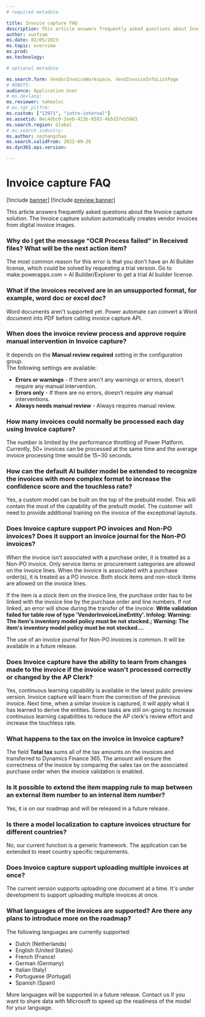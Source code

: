 ```yaml
---
# required metadata

title: Invoice capture FAQ
description: This article answers frequently asked questions about Invoice capture.
author: sunfzam
ms.date: 02/05/2023
ms.topic: overview
ms.prod: 
ms.technology: 

# optional metadata

ms.search.form: VendorInvoiceWorkspace, VendInvoiceInfoListPage
# ROBOTS: 
audience: Application User
# ms.devlang: 
ms.reviewer: twheeloc
# ms.tgt_pltfrm: 
ms.custom: ["13971", "intro-internal"]
ms.assetid: 0ec4dbc0-2eeb-423b-8592-4b5d37e559d3
ms.search.region: Global
# ms.search.industry: 
ms.author: zezhangzhao
ms.search.validFrom: 2022-09-28
ms.dyn365.ops.version: 

---
```


# Invoice capture FAQ


[!include [banner](../includes/banner.md)]
[!include [preview banner](../includes/preview-banner.md)]

This article answers frequently asked questions about the Invoice capture solution. The Invoice capture solution automatically creates vendor invoices from digital 
invoice images.

### Why do I get the message “OCR Process failed” in Received files? What will be the next action item? 
The most common reason for this error is that you don’t have an AI Builder license, which could be solved by requesting a trial version. 
Go to make.powerapps.com > AI Builder/Explorer to get a trial AI builder license. 

### What if the invoices received are in an unsupported format, for example, word doc or excel doc? 
Word documents aren't supported yet. Power automate can convert a Word document into PDF before calling invoice capture API. 
 

### When does the invoice review process and approve require manual intervention in Invoice capture? 
It depends on the **Manual review required** setting in the configuration group.  
The following settings are available:
 - **Errors or warnings** - If there aren't any warnings or errors, doesn’t require any manual intervention. 
 - **Errors only** - If there are no errors, doesn’t require any manual interventions.  
 - **Always needs manual review** - Always requires manual review. 


### How many invoices could normally be processed each day using Invoice capture? 
The number is limited by the performance throttling of Power Platform. Currently, 50+ invoices can be processed at the same time and the average invoice processing 
time would be 15~30 seconds. 

### How can the default AI builder model be extended to recognize the invoices with more complex format to increase the confidence score and the touchless rate?	 
Yes, a custom model can be built on the top of the prebuild model. This will contain the most of the capability of the prebuilt model. The customer will need to
provide additional training on the invoice of the exceptional layouts. 

### Does Invoice capture support PO invoices and Non-PO invoices? Does it support an invoice journal for the Non-PO invoices? 
When the invoice isn't associated with a purchase order, it is treated as a Non-PO invoice. Only service items or procurement categories are allowed on the invoice 
lines. When the invoice is associated with a purchase order(s), it is treated as a PO invoice. Both stock items and non-stock items are allowed on the invoice lines.   

If the item is a stock item on the invoice line, the purchase order has to be linked with the invoice line by the purchase order and line numbers. If not linked, 
an error will show during the transfer of the invoice: 
**Write validation failed for table row of type 'VendorInvoiceLineEntity'. Infolog: Warning: The item's inventory model policy must be not stocked.; Warning: The item's inventory model policy must be not stocked...**. 

The use of an invoice journal for Non-PO invoices is common. It will be available in a future release.  

### Does Invoice capture have the ability to learn from changes made to the invoice if the invoice wasn't processed correctly or changed by the AP Clerk? 
Yes, continuous learning capability is available in the latest public preview version. Invoice capture will learn from the correction of the previous invoice. Next time, when a similar invoice is captured, it will apply what it has learned to derive the entities. Some tasks are still on-going to increase continuous learning capabilities to reduce the AP clerk's review effort and increase the touchless rate. 

 

### What happens to the tax on the invoice in Invoice capture? 
The field **Total tax** sums all of the tax amounts on the invoices and transferred to Dynamics Finance 365. The amount will ensure the correctness of the invoice by comparing the sales tax on the associated purchase order when the invoice validation is enabled. 

 
### Is it possible to extend the item mapping rule to map between an external item number to an internal item number?  
Yes, it is on our roadmap and will be released in a future release. 

### Is there a model localization to capture invoices structure for different countries?  
No, our current function is a generic framework. The application can be extended to meet country specific requirements. 
 

### Does Invoice capture support uploading multiple invoices at once? 
The current version supports uploading one document at a time. It's under development to support uploading multiple invoices at once.  

### What languages of the invoices are supported? Are there any plans to introduce more on the roadmap? 
The following languages are currently supported: 
 - Dutch (Netherlands) 
 - English (United States) 
 - French (France) 
 - German (Germany) 
 - Italian (Italy) 
 - Portuguese (Portugal) 
 - Spanish (Spain) 

More languages will be supported in a future release. Contact us if you want to share data with Microsoft to speed up the readiness of the model for your language.  



